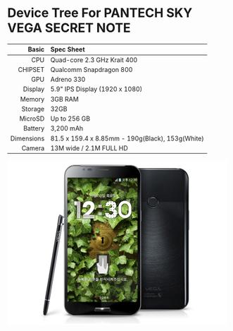 

Device Tree For PANTECH SKY VEGA SECRET NOTE
=======================================

Basic   | Spec Sheet
-------:|:-------------------------
CPU     | Quad-core 2.3 GHz Krait 400
CHIPSET | Qualcomm Snapdragon 800
GPU     | Adreno 330
Display | 5.9" IPS Display (1920 x 1080)
Memory  | 3GB RAM
Storage | 32GB
MicroSD | Up to 256 GB
Battery | 3,200 mAh
Dimensions | 81.5 x 159.4 x 8.85mm - 190g(Black), 153g(White)
Camera  | 13M wide / 2.1M FULL HD


![SKY VEGA SECRET NOTE](https://github.com/rlawoehd187/device_images/blob/main/Secret%20Note.jpg?raw=true "SKY VEGA SECRET NOTE")
